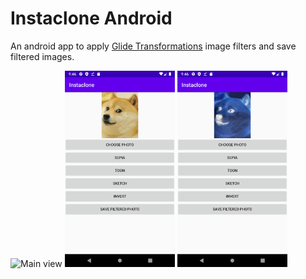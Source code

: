 # Instaclone Android

An android app to apply [Glide Transformations](https://github.com/wasabeef/glide-transformations) image filters and save filtered images.

<img src="static/main_screen.png" alt="Main view" width="35%"/>

<img src="static/image_loaded.png" alt="Image loaded" width="35%"/>

<img src="static/image_filtered.png" alt="Image filtered" width="35%"/>
